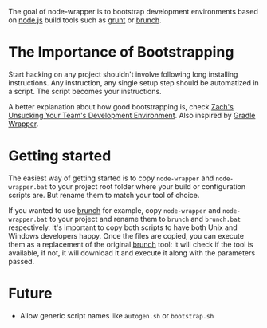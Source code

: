 The goal of node-wrapper is to bootstrap development environments based
on [node.js](http://nodejs.org) build tools such as [grunt](http://gruntjs.com/)
or [brunch](http://brunch.io).

The Importance of Bootstrapping 
===============================

Start hacking on any project shouldn't involve following long installing instructions.
Any instruction, any single setup step should be automatized in a script. The script
becomes your instructions.

A better explanation about how good bootstrapping is, check [Zach's Unsucking Your Team's Development Environment](http://zachholman.com/talk/unsucking-your-teams-development-environment). Also inspired by
[Gradle Wrapper](http://gradle.org/docs/current/userguide/gradle_wrapper.html).

Getting started
===============

The easiest way of getting started is to copy ```node-wrapper``` and
```node-wrapper.bat``` to your project root folder where your build or configuration
scripts are. But rename them to match your tool of choice.

If you wanted to use [brunch](http://brunch.io) for example, copy
```node-wrapper``` and ```node-wrapper.bat``` to your project and rename
them to ```brunch``` and ```brunch.bat``` respectively. It's important
to copy both scripts to have both Unix and Windows developers happy.
Once the files are copied, you can execute them as a replacement of
the original [brunch](http://brunch.io) tool: it will check if the
tool is available, if not, it will download it and execute it along
with the parameters passed.

Future
======

*   Allow generic script names like ```autogen.sh``` or ```bootstrap.sh```    
